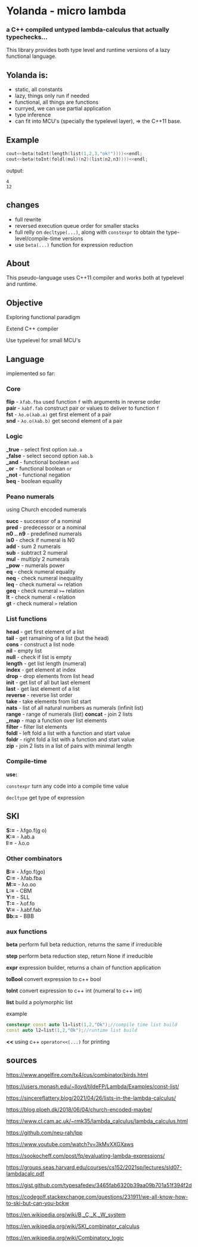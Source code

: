 # Yolanda - micro lambda

### a C++ compiled untyped lambda-calculus that actually typechecks...

This library provides both type level and runtime versions of a lazy functional language.

## Yolanda is:

- static, all constants
- lazy, things only run if needed
- functional, all things are functions
- curryed, we can use partial application
- type inference
- can fit into MCU's (specially the typelevel layer), => the C++11 base.

## Example
```c++
cout<<beta(toInt(length(list(1,2,3,"ok!"))))<<endl;
cout<<beta(toInt(foldl(mul)(n2)(list(n2,n3))))<<endl;
```
output:
```text
4  
12
```

## changes

* full rewrite
* reversed execution queue order for smaller stacks
* full relly on `decltype(...)`, along with `constexpr` to obtain the type-level/compile-time versions
* use `beta(...)` function for expression reduction

## About

This pseudo-language uses C++11 compiler and works both at typelevel and runtime.

## Objective

Exploring functional paradigm

Extend C++ compiler

Use typelevel for small MCU's

## Language

implemented so far:

### Core

**flip** - `λfab.fba` used function `f` with arguments in reverse order  
**pair** - `λabf.fab` construct pair or values to deliver to function `f`  
**fst** - `λo.o(λab.a)` get first element of a pair  
**snd** - `λo.o(λab.b)` get second element of a pair  

### Logic
**_true** - select first option `λab.a`  
**_false** - select second option `λab.b`  
**_and** - functional boolean `and`  
**_or** - functional boolean `or`  
**_not** - functional negation  
**beq** - boolean equality  

### Peano numerals

using Church encoded numerals

**succ** - successor of a nominal  
**pred** - predecessor or a nominal  
**n0 .. n9** - predefined numerals  
**is0** - check if numeral is N0  
**add** - sum 2 numerals  
**sub** - subtract 2 numeral  
**mul** - multiply 2 numerals  
**_pow** - numerals power  
**eq** - check numeral equality  
**neq** - check numeral inequality  
**leq** - check numeral `<=` relation  
**geq** - check numeral `>=` relation  
**lt** - check numeral `<` relation  
**gt** - check numeral `>` relation  

### List functions
**head** - get first element of a list  
**tail** - get ramaining of a list (but the head)  
**cons** - construct a list node  
**nil** - empty list  
**null** - check if list is empty  
**length** - get list length (numeral)  
**index** - get element at index  
**drop** - drop elements from list head  
**init** - get list of all but last element  
**last** - get last element of a list  
**reverse** - reverse list order  
**take** - take elements from list start  
**nats** - list of all natural numbers as numerals (infinit list)  
**range** - range of numerals (list)
**concat** - join 2 lists  
**_map** - map a function over list elements  
**filter** - filter list elements  
**foldl** - left fold a list with a function and start value  
**foldr** - right fold a list with a function and start value  
**zip** - join 2 lists in a list of pairs with minimal length  

### Compile-time

**use:**

`constexpr` turn any code into a compile time value

`decltype` get type of expression 

## SKI

**S:=** - λfgo.f(g o)  
**K:=** - λab.a  
**I:=** - λo.o  

### Other combinators

**B:=** - λfgo.f(go)  
**C:=** - λfab.fba  
**M:=** - λo.oo  
**L:=** - CBM  
**Y:=** - SLL  
**T:=** - λof.fo  
**V:=** - λabf.fab  
**Bb:=** - BBB  

### aux functions

**beta** perform full beta reduction, returns the same if irreducible

**step** perform beta reduction step, return None if irreducible

**expr** expression builder, returns a chain of function application

**toBool** convert expression to c++ bool

**toInt** convert expression to c++ int (numeral to c++ int)

**list** build a polymorphic list

example
```c++
constexpr const auto l1=list(1,2,"Ok");//compile time list build
const auto l2=list(1,2,"Ok");//runtime list build
```

**<<** using c++ `operator<<(...)` for printing

## sources

https://www.angelfire.com/tx4/cus/combinator/birds.html

https://users.monash.edu/~lloyd/tildeFP/Lambda/Examples/const-list/

https://sincereflattery.blog/2021/04/26/lists-in-the-lambda-calculus/

https://blog.ploeh.dk/2018/06/04/church-encoded-maybe/

https://www.cl.cam.ac.uk/~rmk35/lambda_calculus/lambda_calculus.html

https://github.com/neu-rah/lpp

https://www.youtube.com/watch?v=3kMvXXGXaws

https://sookocheff.com/post/fp/evaluating-lambda-expressions/

https://groups.seas.harvard.edu/courses/cs152/2021sp/lectures/sld07-lambdacalc.pdf

https://gist.github.com/typesafedev/3465fab6320b39aa09b701a51f394f2d

https://codegolf.stackexchange.com/questions/231911/we-all-know-how-to-ski-but-can-you-bckw

https://en.wikipedia.org/wiki/B,_C,_K,_W_system

https://en.wikipedia.org/wiki/SKI_combinator_calculus

https://en.wikipedia.org/wiki/Combinatory_logic